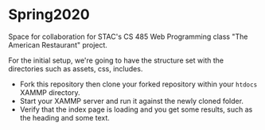 # Spring2020
Space for collaboration for STAC's CS 485 Web Programming class "The American Restaurant" project.  

For the initial setup, we're going to have the structure set with the directories such as assets, css, includes.

- Fork this repository then clone your forked repository within your `htdocs` XAMMP directory.  
- Start your XAMMP server and run it against the newly cloned folder. 
- Verify that the index page is loading and you get some results, such as the heading and some text.

